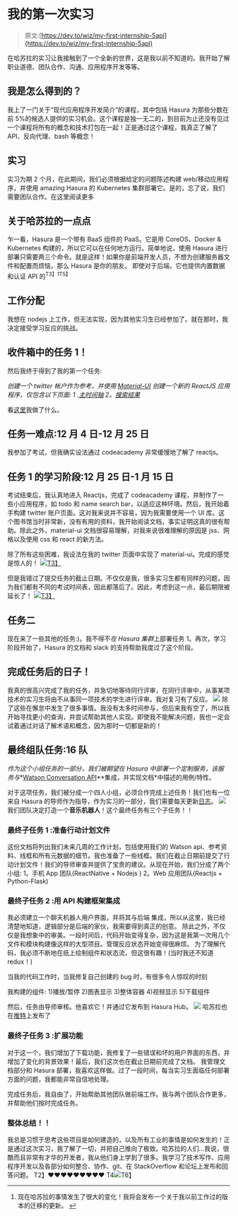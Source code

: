 # 我的第一次实习

> 原文:[https://dev.to/wiz/my-first-internship-5apl](https://dev.to/wiz/my-first-internship-5apl)

在哈苏拉的实习让我接触到了一个全新的世界，这是我以前不知道的。我开始了解职业道德、团队合作、沟通、应用程序开发等等。

## 我是怎么得到的？

我上了一门关于“现代应用程序开发简介”的课程，其中包括 Hasura 为那些分数在前 5%的候选人提供的实习机会。这个课程是独一无二的，到目前为止还没有见过一个课程将所有的概念和技术打包在一起！正是通过这个课程，我真正了解了 API、反向代理、bash 等概念！

## 实习

实习为期 2 个月，在此期间，我们必须根据给定的问题陈述构建 web/移动应用程序，并使用 amazing Hasura 的 Kubernetes 集群部署它。是的，忘了说，我们需要团队合作。在这里阅读更多

## 关于哈苏拉的一点点

乍一看，Hasura 是一个带有 BaaS 组件的 PaaS。它是用 CoreOS、Docker & Kubernetes 构建的，所以它可以在任何地方运行。简单地说，使用 Hasura 进行部署只需要两三个命令。就是这样！如果你是前端开发人员，不想为创建服务器文件和配置而烦恼，那么 Hasura 是你的朋友。
即使对于后端，它也提供内置数据和认证 API 的<sup id="fnref1">T3】1T5】</sup>

## 工作分配

我想在 nodejs 上工作，但无法实现，因为其他实习生已经参加了。就在那时，我决定接受学习反应的挑战。

## 收件箱中的任务 1！

然后我终于得到了我的第一个任务:

*创建一个 twitter 帐户作为参考，并使用 [Material-UI](http://www.material-ui.com) 创建一个新的 ReactJS 应用程序，仅包含以下页面:*
*1 .[主时间轴](https://twitter.com)*
*2。[搜索结果](https://twitter.com/search?q=aadhaar)*

看[这里](https://thepracticaldev.s3.amazonaws.com/i/yxaei6ul9l16cj2z8e33.png)我做了什么。

## 任务一难点:12 月 4 日-12 月 25 日

我参加了考试，但我确实设法通过 codeacademy 非常缓慢地了解了 reactjs。

## 任务 1 的学习阶段:12 月 25 日-1 月 15 日

考试结束后，我认真地进入 Reactjs，完成了 codeacademy 课程，并制作了一些小应用程序，如 todo 和 name search bar，以适应这种环境。然后，我开始着手构建 twitter 账户页面。这对我来说并不容易，因为我需要使用一个 UI 库。这个图书馆当时非常新，没有有用的资料，我开始阅读文档，事实证明这真的很有帮助。除此之外，material-ui 文档很容易理解，对我来说很难理解的原因是 jss、网格以及使用 css 和 react 的新方法。

除了所有这些困难，我设法在我的 twitter 页面中实现了 material-ui。完成的感觉是惊人的！
[![](../Images/29ffd41206951ea27e6c3a7b3a089baf.png)T3】](https://i.giphy.com/media/rDYtceHSUdFu/giphy.gif)

但是我错过了提交任务的截止日期。不仅仅是我，很多实习生都有同样的问题，因为我们都有不同的考试时间表，因此都落后了。因此，考虑到这一点，最后期限被延长了！
[![](../Images/46681738747ff6f98fb3a5e4915526f1.png)T3】](https://i.giphy.com/media/1vZ5cQyySXTGwcn14O/giphy.gif)

## 任务二

现在来了一些其他的任务:)。我不得不*在 Hasura 集群*上部署任务 1。再次，学习阶段开始了，Hasura 的文档和 slack 的支持帮助我度过了这个阶段。

## 完成任务后的日子！

我真的很高兴完成了我的任务，并急切地等待同行评审，在同行评审中，从事某项技术的实习生将由不从事同一项技术的学生进行评审。我对复习有了反应。
[![](../Images/8f0ed32933bbc189d051c67fe38bcf97.png)](https://i.giphy.com/media/DUtSpDzxZZwPu/giphy.gif) 
除了这些在懈怠中发生了很多事情。我没有太多时间参与，但后来我有空了，所以我开始寻找更小的查询，并尝试帮助其他人实现。即使我不能解决问题，我也一定会试着通过对话了解术语和概念，因为那时一切都是新的！

## 最终组队任务:16 队

*作为这个小组任务的一部分，我们被期望在 Hasura 中部署一个定制服务，该服务与**[Watson Conversation API](http://https://www.ibm.com/watson/developercloud/conversation/api/v1/curl.html?curl)**集成，并实现文档*中描述的用例/特性。

对于这项任务，我们被分成一个四人小组，必须合作完成上述任务！我们也有一位来自 Hasura 的导师作为指导，作为实习的一部分，我们需要每天更新[日志](https://docs.google.com/document/d/1hevcPc8nwaq05EEeIeGX4uMtLKuHyL0x_xQ34x9ZBiw/edit?usp=sharing)。
[![](../Images/4fafe5d1de4a7ba10222b429578a8fc4.png)](https://i.giphy.com/media/ZqhhS5MJiZFpS/giphy.gif) 
我们团队决定打造一个**音乐机器人**！这个最终任务有三个子任务！！

### **最终子任务 1** :准备行动计划文件

这份文档将列出我们未来几周的工作计划，包括使用我们的 Watson api、参考资料、线框和所有元数据的细节。我也准备了一些线框。我们在截止日期前提交了行动计划文件！我们的导师审查并提供了宝贵的建议。从现在开始，我们分成了两个小组:
1。手机 App 团队(ReactNative + Nodejs )
2。Web 应用团队(Reactjs + Python-Flask)

### **最终子任务 2** :用 API 构建框架集成

我必须建立一个聊天机器人用户界面，并将其与后端
集成，所以从这里，我已经清楚地知道，逻辑部分是后端的家伙，我需要得到真正的创意。
除此之外，不仅仅是我想象中的审美。一段时间后，代码开始变得复杂，因为这是我第一次用几个文件和模块构建像这样的大型项目。管理反应状态开始变得很麻烦。
为了理解代码，我必须不断地在纸上绘制组件和状态流，但这很有趣！(当时我还不知道 redux！)

当我的代码工作时，当我修复自己创建的 bug 时，有很多令人惊叹的时刻

我构建的组件:
1)播放/暂停
2)图表显示
3)整体容器
4)视频显示
5)下载组件

然后，任务由导师审核。他喜欢它！并通过它发布到 Hasura Hub。
[![](../Images/f46ea7ae46f1b02584589e92968b7d53.png)](https://i.giphy.com/media/9Jcw5pUQlgQLe5NonJ/giphy.gif) 
哈苏拉也在[推特](https://twitter.com/aren_rahman/status/983385692850929665)上发布了

### **最终子任务 3** :扩展功能

对于这一个，我们增加了下载功能，我修复了一些错误和坏的用户界面的东西，并增加了变化的背景效果！最后，我们这次也在截止日期前完成了文档。
我管理文档部分和 Hasura 部署，我喜欢这样做。过了一段时间，每当实习生面临任何部署方面的问题，我都能非常自信地处理。

完成任务后，我自由了，开始帮助其他团队做前端工作。我与两个团队合作更多，并帮助他们按时完成任务。

### 整体总结！！

我总是习惯于思考这些项目是如何建造的，以及所有工业的事情是如何发生的！正是通过这次实习，我了解了一切，并把自己推向了极致。哈苏拉的人们...我说，很酷而且非常有才华的开发者，我从他们身上学到了很多。我学习了技术写作、应用程序开发以及各部分如何整合、协作、git、在 StackOverflow 和论坛上发布和回答问题。
T2】❤️❤️❤️❤️❤️❤️❤️❤️❤️
T4![](../Images/cd8f0555605104b1c54e1816182753fc.png)T6】

* * *

1.  现在哈苏拉的事情发生了很大的变化！我将会发布一个关于我以前工作过的版本的迁移的更新。 [↩](#fnref1)